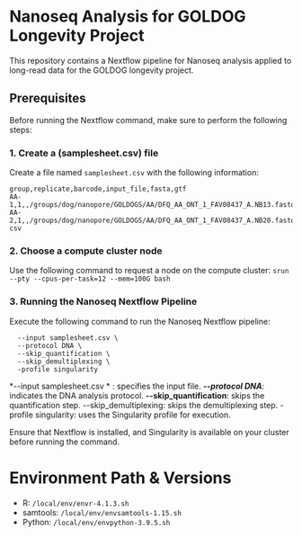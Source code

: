 # Nanoseq Analysis for GOLDOG Longevity Project

This repository contains a Nextflow pipeline for Nanoseq analysis applied to long-read data for the GOLDOG longevity project.

## Prerequisites

Before running the Nextflow command, make sure to perform the following steps:

### 1. Create a (samplesheet.csv) file

Create a file named `samplesheet.csv` with the following information:

```csv
group,replicate,barcode,input_file,fasta,gtf
AA-1,1,,/groups/dog/nanopore/GOLDOGS/AA/DFQ_AA_ONT_1_FAV08437_A.NB13.fastq.gz,/groups/dog/data/canFam4/sequence/UU_Cfam_GSD_1.0_canFam4/UU_Cfam_GSD_1.0_ROSY.fa,/groups/dog/data/hg38_GRCh38/annotation/Ensembl108/Homo_sapiens.GRCh38.108.chr.UCSCformat.gtf
AA-2,1,,/groups/dog/nanopore/GOLDOGS/AA/DFQ_AA_ONT_1_FAV08437_A.NB20.fastq.gz,/groups/dog/data/canFam4/sequence/UU_Cfam_GSD_1.0_canFam4/UU_Cfam_GSD_1.0_ROSY.fa,/groups/dog/data/hg38_GRCh38/annotation/Ensembl108/Homo_sapiens.GRCh38.108.chr.UCSCformat.gtf csv
```
### 2. Choose a compute cluster node

Use the following command to request a node on the compute cluster:
```srun --pty --cpus-per-task=12 --mem=100G bash```

### 3. Running the Nanoseq Nextflow Pipeline

Execute the following command to run the Nanoseq Nextflow pipeline:
```nextflow run nf-core/nanoseq \
  --input samplesheet.csv \
  --protocol DNA \
  --skip_quantification \
  --skip_demultiplexing \
  -profile singularity
```
*--input samplesheet.csv * : specifies the input file.
***--protocol DNA***: indicates the DNA analysis protocol.
**--skip_quantification**: skips the quantification step.
--skip_demultiplexing: skips the demultiplexing step.
-profile singularity: uses the Singularity profile for execution.

Ensure that Nextflow is installed, and Singularity is available on your cluster before running the command.



# Environment Path & Versions

- R: `/local/env/envr-4.1.3.sh`
- samtools: `/local/env/envsamtools-1.15.sh`
- Python: `/local/env/envpython-3.9.5.sh`
